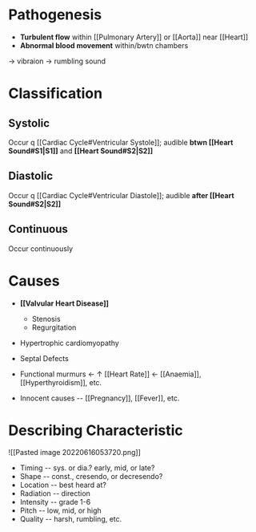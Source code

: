 # Pathogenesis
- **Turbulent flow** within [[Pulmonary Artery]] or [[Aorta]] near [[Heart]]
- **Abnormal blood movement** within/bwtn chambers

→ vibraion → rumbling sound

# Classification
## Systolic
Occur q [[Cardiac Cycle#Ventricular Systole]]; audible **btwn [[Heart Sound#S1|S1]]** and **[[Heart Sound#S2|S2]]**

## Diastolic
Occur q [[Cardiac Cycle#Ventricular Diastole]]; audible **after [[Heart Sound#S2|S2]]**

## Continuous
Occur continuously

# Causes
- **[[Valvular Heart Disease]]**
	- Stenosis
	- Regurgitation
- Hypertrophic cardiomyopathy
- Septal Defects

- Functional murmurs ← ↑ [[Heart Rate]] ← [[Anaemia]], [[Hyperthyroidism]], etc.
- Innocent causes -- [[Pregnancy]], [[Fever]], etc.

# Describing Characteristic

![[Pasted image 20220616053720.png]]

- Timing -- sys. or dia.? early, mid, or late?
- Shape -- const., cresendo, or decresendo?
- Location -- best heard at?
- Radiation -- direction
- Intensity -- grade 1-6
- Pitch -- low, mid, or high
- Quality -- harsh, rumbling, etc.